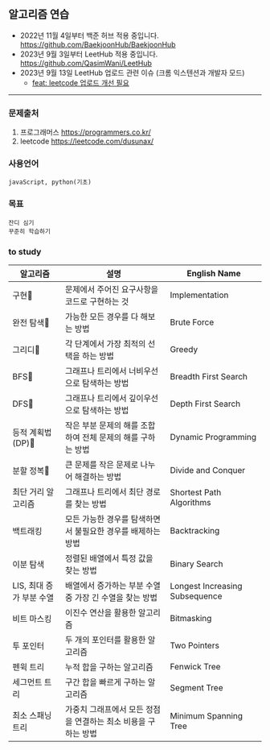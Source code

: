 ## 알고리즘 연습

- 2022년 11월 4일부터 백준 허브 적용 중입니다.
https://github.com/BaekjoonHub/BaekjoonHub
- 2023년 9월 3일부터 LeetHub 적용 중입니다.
https://github.com/QasimWani/LeetHub
- 2023년 9월 13일 LeetHub 업로드 관련 이슈 (크롬 익스텐션과 개발자 모드)
  - [feat: leetcode 업로드 개선 필요](https://github.com/dusunax/algorithm/issues/1)

---
### 문제출처
1. 프로그래머스 https://programmers.co.kr/
2. leetcode https://leetcode.com/dusunax/

### 사용언어
```
javaScript, python(기초)
```

### 목표
```
잔디 심기
꾸준히 학습하기
```

### to study
| 알고리즘 | 설명 | English Name |
| --- | --- | --- |
| 구현🌱 | 문제에서 주어진 요구사항을 코드로 구현하는 것 | Implementation |
| 완전 탐색🌱 | 가능한 모든 경우를 다 해보는 방법 | Brute Force |
| 그리디🌱 | 각 단계에서 가장 최적의 선택을 하는 방법 | Greedy |
| BFS🌱 | 그래프나 트리에서 너비우선으로 탐색하는 방법 | Breadth First Search |
| DFS🌱 | 그래프나 트리에서 깊이우선으로 탐색하는 방법 | Depth First Search |
| 등적 계획법(DP)🌱 | 작은 부분 문제의 해를 조합하여 전체 문제의 해를 구하는 방법 | Dynamic Programming |
| 분할 정복🌱 | 큰 문제를 작은 문제로 나누어 해결하는 방법 | Divide and Conquer |
| 최단 거리 알고리즘 | 그래프나 트리에서 최단 경로를 찾는 방법 | Shortest Path Algorithms |
| 백트래킹 | 모든 가능한 경우를 탐색하면서 불필요한 경우를 배제하는 방법 | Backtracking |
| 이분 탐색 | 정렬된 배열에서 특정 값을 찾는 방법 | Binary Search |
| LIS, 최대 증가 부분 수열 | 배열에서 증가하는 부분 수열 중 가장 긴 수열을 찾는 방법 | Longest Increasing Subsequence |
| 비트 마스킹 | 이진수 연산을 활용한 알고리즘 | Bitmasking |
| 투 포인터 | 두 개의 포인터를 활용한 알고리즘 | Two Pointers |
| 펜윅 트리 | 누적 합을 구하는 알고리즘 | Fenwick Tree |
| 세그먼트 트리 | 구간 합을 빠르게 구하는 알고리즘 | Segment Tree |
| 최소 스패닝 트리 | 가중치 그래프에서 모든 정점을 연결하는 최소 비용을 구하는 방법 | Minimum Spanning Tree |
